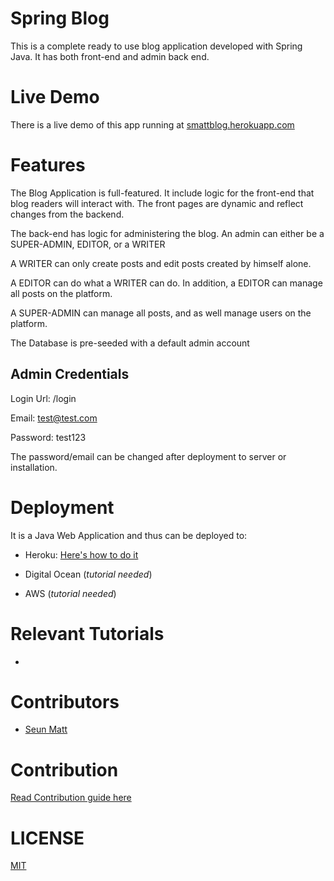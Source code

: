 Spring Blog
===========
This is a complete ready to use blog application developed with Spring Java. 
It has both front-end and admin back end.

Live Demo
=========
There is a live demo of this app running at [smattblog.herokuapp.com](smattblog.herokuapp.com)

Features
=========
 The Blog Application is full-featured. 
 It include logic for the front-end that blog readers will interact with.
 The front pages are dynamic and reflect changes from the backend.
 
 The back-end has logic for administering the blog.
 An admin can either be a SUPER-ADMIN, EDITOR, or a WRITER
 
 A WRITER can only create posts and edit posts created by himself alone.
  
 A EDITOR can do what a WRITER can do. In addition, a EDITOR can manage all posts on the platform.
  
 A SUPER-ADMIN can manage all posts, and as well manage users on the platform. 
 
 The Database is pre-seeded with a default admin account 
 
 Admin Credentials
 -----------------
 Login Url: /login
 
 Email: test@test.com
 
 Password: test123
 
 The password/email can be changed after deployment to server or installation.
 
Deployment
==========
It is a Java Web Application and thus can be deployed to:
- Heroku: [Here's how to do it](tutorials/heroku-deploy.md)

- Digital Ocean (_tutorial needed_)
 
- AWS (_tutorial needed_)
 
Relevant Tutorials
===================
- 
 
Contributors
============
- [Seun Matt](https://twitter.com/SeunMatt2) 
 
Contribution
============
[Read Contribution guide here](CONTRIBUTING.md)
 
LICENSE
=======
[MIT](LICENSE)